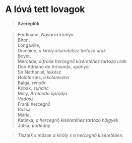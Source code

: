 <!-- ======================================================================
--- Search engine
title:          A lóvá tett lovagok
keywords:       ló, tesz, lovag, vígjáték
description:    William Shakespeare: A lóvá tett lovagok.
--- Menu system
order:          20
text:           A lóvá tett lovagok
hidden:         false
umbel:          false
--- Page properties
id:             /comedies/loves-labours-lost
document:       
layout:         layout-2-left
$-left:         play-list
searchable:     true
======================================================================= -->

# A lóvá tett lovagok

>   #### Szereplők
    
>   Ferdinand, _Navarra királya_  
    Biron,  
    Longaville,  
    Dumaine, _a király kiséretéhez tartozó urak_  
    Boyet,  
    Mercade, _a frank hercegnő kiséretéhez tartozó urak_  
    Don Adriano de Armando, _spanyol_  
    Sir Nathaniel, _lelkész_  
    Holofernes, _iskolamester_  
    Balga, _rendőr_  
    Kobak, _suhanc_  
    Moly, _Armando apródja_  
    _Vadász_  
    Frank hercegnő  
    Rózsa,  
    Mária,  
    Katinka, _a hercegnő kiséretéhez tartozó hölgyek_  
    Jutka, _pórleány_
    
>   _Tisztek s mások a király s a hercegnő kiséretében._
